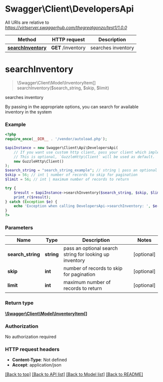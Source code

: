 # Swagger\Client\DevelopersApi

All URIs are relative to *https://virtserver.swaggerhub.com/thegreatgonzo/test1/1.0.0*

Method | HTTP request | Description
------------- | ------------- | -------------
[**searchInventory**](DevelopersApi.md#searchinventory) | **GET** /inventory | searches inventory

# **searchInventory**
> \Swagger\Client\Model\InventoryItem[] searchInventory($search_string, $skip, $limit)

searches inventory

By passing in the appropriate options, you can search for available inventory in the system

### Example
```php
<?php
require_once(__DIR__ . '/vendor/autoload.php');

$apiInstance = new Swagger\Client\Api\DevelopersApi(
    // If you want use custom http client, pass your client which implements `GuzzleHttp\ClientInterface`.
    // This is optional, `GuzzleHttp\Client` will be used as default.
    new GuzzleHttp\Client()
);
$search_string = "search_string_example"; // string | pass an optional search string for looking up inventory
$skip = 56; // int | number of records to skip for pagination
$limit = 56; // int | maximum number of records to return

try {
    $result = $apiInstance->searchInventory($search_string, $skip, $limit);
    print_r($result);
} catch (Exception $e) {
    echo 'Exception when calling DevelopersApi->searchInventory: ', $e->getMessage(), PHP_EOL;
}
?>
```

### Parameters

Name | Type | Description  | Notes
------------- | ------------- | ------------- | -------------
 **search_string** | **string**| pass an optional search string for looking up inventory | [optional]
 **skip** | **int**| number of records to skip for pagination | [optional]
 **limit** | **int**| maximum number of records to return | [optional]

### Return type

[**\Swagger\Client\Model\InventoryItem[]**](../Model/InventoryItem.md)

### Authorization

No authorization required

### HTTP request headers

 - **Content-Type**: Not defined
 - **Accept**: application/json

[[Back to top]](#) [[Back to API list]](../../README.md#documentation-for-api-endpoints) [[Back to Model list]](../../README.md#documentation-for-models) [[Back to README]](../../README.md)

